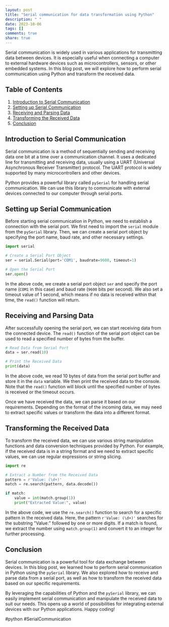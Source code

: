 ```yaml
---
layout: post
title: "Serial communication for data transformation using Python"
description: " "
date: 2023-10-06
tags: []
comments: true
share: true
---
```


Serial communication is widely used in various applications for transmitting data between devices. It is especially useful when connecting a computer to external hardware devices such as microcontrollers, sensors, or other embedded systems. In this blog post, we will explore how to perform serial communication using Python and transform the received data.

## Table of Contents
1. [Introduction to Serial Communication](#introduction-to-serial-communication)
2. [Setting up Serial Communication](#setting-up-serial-communication)
3. [Receiving and Parsing Data](#receiving-and-parsing-data)
4. [Transforming the Received Data](#transforming-the-received-data)
5. [Conclusion](#conclusion)

## Introduction to Serial Communication

Serial communication is a method of sequentially sending and receiving data one bit at a time over a communication channel. It uses a dedicated line for transmitting and receiving data, usually using a UART (Universal Asynchronous Receiver Transmitter) protocol. The UART protocol is widely supported by many microcontrollers and other devices.

Python provides a powerful library called `pySerial` for handling serial communication. We can use this library to communicate with external devices connected to our computer through serial ports.

## Setting up Serial Communication

Before starting serial communication in Python, we need to establish a connection with the serial port. We first need to import the `serial` module from the `pySerial` library. Then, we can create a serial port object by specifying the port name, baud rate, and other necessary settings.

```python
import serial

# Create a Serial Port Object
ser = serial.Serial(port='COM1', baudrate=9600, timeout=1)

# Open the Serial Port
ser.open()
```

In the above code, we create a serial port object `ser` and specify the port name (`COM1` in this case) and baud rate (`9600` bits per second). We also set a timeout value of 1 second, which means if no data is received within that time, the `read()` function will return.

## Receiving and Parsing Data

After successfully opening the serial port, we can start receiving data from the connected device. The `read()` function of the serial port object can be used to read a specified number of bytes from the buffer.

```python
# Read Data from Serial Port
data = ser.read(10)

# Print the Received Data
print(data)
```

In the above code, we read 10 bytes of data from the serial port buffer and store it in the `data` variable. We then print the received data to the console. Note that the `read()` function will block until the specified number of bytes is received or the timeout occurs.

Once we have received the data, we can parse it based on our requirements. Depending on the format of the incoming data, we may need to extract specific values or transform the data into a different format.

## Transforming the Received Data

To transform the received data, we can use various string manipulation functions and data conversion techniques provided by Python. For example, if the received data is in a string format and we need to extract specific values, we can use regular expressions or string slicing.

```python
import re

# Extract a Number from the Received Data
pattern = r'Value: (\d+)'
match = re.search(pattern, data.decode())

if match:
    value = int(match.group(1))
    print("Extracted Value:", value)
```

In the above code, we use the `re.search()` function to search for a specific pattern in the received data. Here, the pattern `r'Value: (\d+)'` searches for the substring "Value:" followed by one or more digits. If a match is found, we extract the number using `match.group(1)` and convert it to an integer for further processing.

## Conclusion

Serial communication is a powerful tool for data exchange between devices. In this blog post, we learned how to perform serial communication in Python using the `pySerial` library. We also explored how to receive and parse data from a serial port, as well as how to transform the received data based on our specific requirements.

By leveraging the capabilities of Python and the `pySerial` library, we can easily implement serial communication and manipulate the received data to suit our needs. This opens up a world of possibilities for integrating external devices with our Python applications. Happy coding!

\#python #SerialCommunication